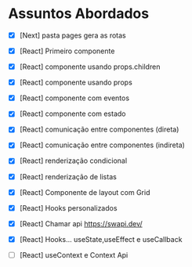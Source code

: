 # Assuntos Abordados

- [x] [Next] pasta pages gera as rotas
- [x] [React] Primeiro componente
- [x] [React] componente usando props.children
- [x] [React] componente usando props

- [x] [React] componente com eventos
- [x] [React] componente com estado
- [x] [React] comunicação entre componentes (direta)
- [x] [React] comunicação entre componentes (indireta)
- [x] [React] renderização condicional
- [x] [React] renderização de listas

- [x] [React] Componente de layout com Grid
- [x] [React] Hooks personalizados
- [x] [React] Chamar api <https://swapi.dev/>

- [x] [React] Hooks... useState,useEffect e useCallback

- [ ] [React] useContext e Context Api
